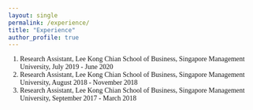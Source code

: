 ```yaml
---
layout: single
permalink: /experience/
title: "Experience"
author_profile: true
---
```

<body style="font-family: Time New Roman;">

<ol>
	<li>Research Assistant, Lee Kong Chian School of Business, Singapore Management University, July 2019 - June 2020</li>
	<li>Research Assistant, Lee Kong Chian School of Business, Singapore Management University, August 2018 - November 2018</li>
	<li>Research Assistant, Lee Kong Chian School of Business, Singapore Management University, September 2017 - March 2018</li>
</ol>

</body>